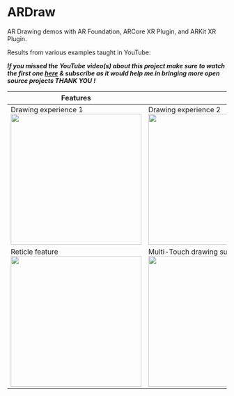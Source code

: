 # ARDraw
AR Drawing demos with AR Foundation, ARCore XR Plugin, and ARKit XR Plugin.

Results from various examples taught in YouTube:

***If you missed the YouTube video(s) about this project make sure to watch the first one <a href="https://www.youtube.com/watch?v=kcqcUxVQu0o">here</a> & subscribe as it would help me in bringing more open source projects THANK YOU !***


|Features||
|---|---|
|Drawing experience 1 </br><img src="https://github.com/dilmerv/ARDraw/blob/master/docs/images/demo_1.gif" width="300">|Drawing experience 2 </br><img src="https://github.com/dilmerv/ARDraw/blob/master/docs/images/demo_2.gif" width="300">|
|Reticle feature </br><img src="https://github.com/dilmerv/ARDraw/blob/master/docs/images/demo_3.gif" width="300">|Multi-Touch drawing support </br><img src="https://github.com/dilmerv/ARDraw/blob/master/docs/images/demo_4.gif" width="300">|
